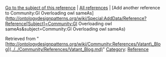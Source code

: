 [Go to the subject of this reference](../../Community/GI_Overloading_owl_sameAs.md "Community:GI Overloading owl sameAs") | [All references](../../Community/References.1.md "Community:References") | [Add another reference to Community:GI Overloading owl sameAs](http://ontologydesignpatterns.org/wiki/Special:AddData/Reference?Reference[Subject]=Community:GI Overloading owl sameAs&subject=Community:GI Overloading owl sameAs)


Retrieved from "[http://ontologydesignpatterns.org/wiki/Community:References/Vatant\_Blog](../../Community/References/Vatant_Blog.md)"
 [Category](http://ontologydesignpatterns.org/wiki/Special:Categories "Special:Categories"): [Reference](../../Category/Reference.md "Category:Reference")